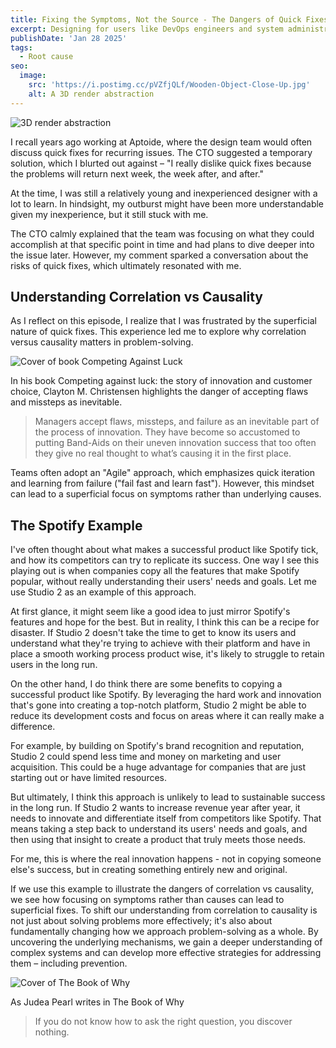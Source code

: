 ```yaml
---
title: Fixing the Symptoms, Not the Source - The Dangers of Quick Fixes
excerpt: Designing for users like DevOps engineers and system administrators.
publishDate: 'Jan 28 2025'
tags:
  - Root cause
seo:
  image:
    src: 'https://i.postimg.cc/pVZfjQLf/Wooden-Object-Close-Up.jpg'
    alt: A 3D render abstraction
---
```


![3D render abstraction](https://i.postimg.cc/pVZfjQLf/Wooden-Object-Close-Up.jpg)



I recall years ago working at Aptoide, where the design team would often discuss quick fixes for recurring issues. The CTO suggested a temporary solution, which I blurted out against – "I really dislike quick fixes because the problems will return next week, the week after, and after."

At the time, I was still a relatively young and inexperienced designer with a lot to learn. In hindsight, my outburst might have been more understandable given my inexperience, but it still stuck with me.

The CTO calmly explained that the team was focusing on what they could accomplish at that specific point in time and had plans to dive deeper into the issue later. However, my comment sparked a conversation about the risks of quick fixes, which ultimately resonated with me.

## Understanding Correlation vs Causality

As I reflect on this episode, I realize that I was frustrated by the superficial nature of quick fixes. This experience led me to explore why correlation versus causality matters in problem-solving.

![Cover of book Competing Against Luck](https://i.postimg.cc/KYjBh4Xd/luck.png)

In his book Competing against luck: the story of innovation and customer choice, Clayton M. Christensen highlights the danger of accepting flaws and missteps as inevitable.

<blockquote class="mb-10 sm:mb-12 sm:text-2xl">Managers accept flaws, missteps, and failure as an inevitable part of the process of innovation. They have become so accustomed to putting Band-Aids on their uneven innovation success that too often they give no real thought to what’s causing it in the first place.</blockquote>

Teams often adopt an "Agile" approach, which emphasizes quick iteration and learning from failure ("fail fast and learn fast"). However, this mindset can lead to a superficial focus on symptoms rather than underlying causes.

## The Spotify Example

I've often thought about what makes a successful product like Spotify tick, and how its competitors can try to replicate its success. One way I see this playing out is when companies copy all the features that make Spotify popular, without really understanding their users' needs and goals. Let me use Studio 2 as an example of this approach.

At first glance, it might seem like a good idea to just mirror Spotify's features and hope for the best. But in reality, I think this can be a recipe for disaster. If Studio 2 doesn't take the time to get to know its users and understand what they're trying to achieve with their platform and have in place a smooth working process product wise, it's likely to struggle to retain users in the long run.

On the other hand, I do think there are some benefits to copying a successful product like Spotify. By leveraging the hard work and innovation that's gone into creating a top-notch platform, Studio 2 might be able to reduce its development costs and focus on areas where it can really make a difference.

For example, by building on Spotify's brand recognition and reputation, Studio 2 could spend less time and money on marketing and user acquisition. This could be a huge advantage for companies that are just starting out or have limited resources.

But ultimately, I think this approach is unlikely to lead to sustainable success in the long run. If Studio 2 wants to increase revenue year after year, it needs to innovate and differentiate itself from competitors like Spotify. That means taking a step back to understand its users' needs and goals, and then using that insight to create a product that truly meets those needs.

For me, this is where the real innovation happens - not in copying someone else's success, but in creating something entirely new and original.

If we use this example to illustrate the dangers of correlation vs causality, we see how focusing on symptoms rather than causes can lead to superficial fixes. To shift our understanding from correlation to causality is not just about solving problems more effectively; it's also about fundamentally changing how we approach problem-solving as a whole. By uncovering the underlying mechanisms, we gain a deeper understanding of complex systems and can develop more effective strategies for addressing them – including prevention.

![Cover of The Book of Why](https://i.postimg.cc/Z55zZzwG/book-why.jpg)

As Judea Pearl writes in The Book of Why

<blockquote class="mb-10 sm:mb-12 sm:text-2xl">If you do not know how to ask the right question, you discover nothing.</blockquote>
